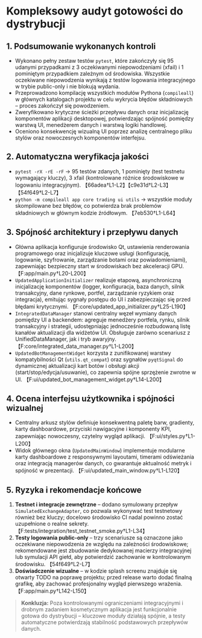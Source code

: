 # Kompleksowy audyt gotowości do dystrybucji

## 1. Podsumowanie wykonanych kontroli
- Wykonano pełny zestaw testów `pytest`, które zakończyły się 95 udanymi przypadkami z 3 oczekiwanymi niepowodzeniami (xfail) i 1 pominiętym przypadkiem zależnym od środowiska. Wszystkie oczekiwane niepowodzenia wynikają z testów logowania integracyjnego w trybie public-only i nie blokują wydania.
- Przeprowadzono kompilację wszystkich modułów Pythona (`compileall`) w głównych katalogach projektu w celu wykrycia błędów składniowych – proces zakończył się powodzeniem.
- Zweryfikowano krytyczne ścieżki przepływu danych oraz inicjalizację komponentów aplikacji desktopowej, potwierdzając spójność pomiędzy warstwą UI, menedżerem danych i warstwą logiki handlowej.
- Oceniono konsekwencję wizualną UI poprzez analizę centralnego pliku stylów oraz nowoczesnych komponentów interfejsu.

## 2. Automatyczna weryfikacja jakości
- `pytest -rX -rE -rF` → 95 testów zdanych, 1 pominięty (test testnetu wymagający kluczy), 3 xfail (kontrolowane różnice środowiskowe w logowaniu integracyjnym). 【66adea†L1-L2】【c9e31d†L2-L3】【54f649†L2-L7】
- `python -m compileall app core trading ui utils` → wszystkie moduły skompilowane bez błędów, co potwierdza brak problemów składniowych w głównym kodzie źródłowym. 【7eb530†L1-L64】

## 3. Spójność architektury i przepływu danych
- Główna aplikacja konfiguruje środowisko Qt, ustawienia renderowania programowego oraz inicjalizuje kluczowe usługi (konfigurację, logowanie, szyfrowanie, zarządzanie botami oraz powiadomieniami), zapewniając bezpieczny start w środowiskach bez akceleracji GPU. 【F:app/main.py†L20-L200】
- `UpdatedApplicationInitializer` realizuje etapową, asynchroniczną inicjalizację komponentów (logger, konfiguracja, baza danych, silnik transakcyjny, dane rynkowe, portfel, zarządzanie ryzykiem oraz integracja), emitując sygnały postępu do UI i zabezpieczając się przed błędami krytycznymi. 【F:core/updated_app_initializer.py†L25-L190】
- `IntegratedDataManager` stanowi centralny węzeł wymiany danych pomiędzy UI a backendem: agreguje menedżery portfela, rynku, silnik transakcyjny i strategii, udostępniając jednocześnie rozbudowaną listę kanałów aktualizacji dla widżetów UI. Obsługuje zarówno scenariusz z UnifiedDataManager, jak i tryb awaryjny. 【F:core/integrated_data_manager.py†L1-L200】
- `UpdatedBotManagementWidget` korzysta z zunifikowanej warstwy kompatybilności Qt (`utils.qt_compat`) oraz sygnałów `pyqtSignal` do dynamicznej aktualizacji kart botów i obsługi akcji (start/stop/edycja/usuwanie), co zapewnia spójne sprzężenie zwrotne w UI. 【F:ui/updated_bot_management_widget.py†L14-L200】

## 4. Ocena interfejsu użytkownika i spójności wizualnej
- Centralny arkusz stylów definiuje konsekwentną paletę barw, gradienty, karty dashboardowe, przyciski nawigacyjne i komponenty KPI, zapewniając nowoczesny, czytelny wygląd aplikacji. 【F:ui/styles.py†L1-L200】
- Widok głównego okna (`UpdatedMainWindow`) implementuje modularne karty dashboardowe z responsywnymi layoutami, timerami odświeżania oraz integracją managerów danych, co gwarantuje aktualność metryk i spójność w prezentacji. 【F:ui/updated_main_window.py†L1-L120】

## 5. Ryzyka i rekomendacje końcowe
1. **Testnet i integracje zewnętrzne** – dodano symulowany przepływ `SimulatedExchangeAdapter`, co pozwala wykonywać test testnetowy również bez kluczy; docelowo środowisko CI nadal powinno zostać uzupełnione o realne sekrety. 【F:tests/integration/test_testnet_smoke.py†L1-L34】
2. **Testy logowania public-only** – trzy scenariusze są oznaczone jako oczekiwane niepowodzenia ze względu na zależności środowiskowe; rekomendowane jest zbudowanie dedykowanej macierzy integracyjnej lub symulacji API giełd, aby potwierdzić zachowanie w kontrolowanym środowisku. 【54f649†L2-L7】
3. **Doświadczenie wizualne** – w kodzie splash screenu znajduje się otwarty TODO na poprawę projektu; przed release warto dodać finalną grafikę, aby zachować profesjonalny wygląd pierwszego wrażenia. 【F:app/main.py†L142-L150】

> **Konkluzja:** Poza kontrolowanymi ograniczeniami integracyjnymi i drobnym zadaniem kosmetycznym aplikacja jest funkcjonalnie gotowa do dystrybucji – kluczowe moduły działają spójnie, a testy automatyczne potwierdzają stabilność podstawowych przepływów danych.
